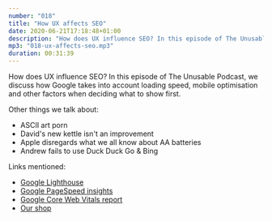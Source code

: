 ```yaml
---
number: "018"
title: "How UX affects SEO"
date: 2020-06-21T17:18:48+01:00
description: "How does UX influence SEO? In this episode of The Unusable Podcast, we discuss how Google takes into account loading speed, mobile optimisation and other factors when deciding what to show first."
mp3: "018-ux-affects-seo.mp3"
duration: 00:31:39
---
```


How does UX influence SEO? In this episode of The Unusable Podcast, we discuss how Google takes into account loading speed, mobile optimisation and other factors when deciding what to show first.

Other things we talk about:
 - ASCII art porn
 - David's new kettle isn't an improvement
 - Apple disregards what we all know about AA batteries
 - Andrew fails to use Duck Duck Go &amp; Bing

Links mentioned:
 - [Google Lighthouse](https://developers.google.com/web/tools/lighthouse)
 - [Google PageSpeed insights](https://developers.google.com/speed/pagespeed/insights/)
 - [Google Core Web Vitals report](https://support.google.com/webmasters/answer/9205520?hl=en)
 - [Our shop](https://podcast.theunusable.com/shop/#!/)